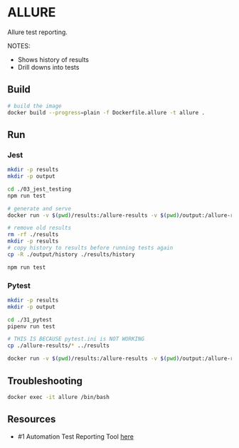 # ALLURE

Allure test reporting.  

NOTES:

* Shows history of results
* Drill downs into tests

## Build

```sh
# build the image 
docker build --progress=plain -f Dockerfile.allure -t allure . 
```

## Run

### Jest

```sh
mkdir -p results
mkdir -p output

cd ./03_jest_testing
npm run test

# generate and serve
docker run -v $(pwd)/results:/allure-results -v $(pwd)/output:/allure-report -p 8080:8080 --name allure --rm -it allure 

# remove old results
rm -rf ./results
mkdir -p results
# copy history to results before running tests again
cp -R ./output/history ./results/history

npm run test
```

### Pytest

```sh
mkdir -p results
mkdir -p output

cd ./31_pytest
pipenv run test

# THIS IS BECAUSE pytest.ini is NOT WORKING
cp ./allure-results/* ../results

docker run -v $(pwd)/results:/allure-results -v $(pwd)/output:/allure-report -p 8080:8080 --name allure --rm -it allure 

```

## Troubleshooting

```sh
docker exec -it allure /bin/bash
```

## Resources

* #1 Automation Test Reporting Tool [here](https://allurereport.org/)
